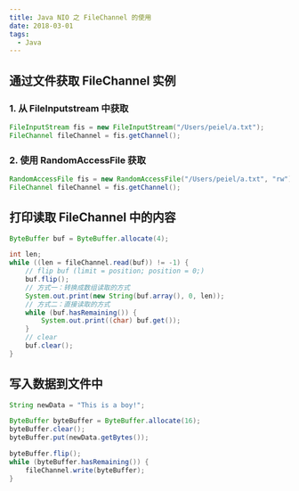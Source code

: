 ```yaml
---
title: Java NIO 之 FileChannel 的使用
date: 2018-03-01
tags:
  - Java
---
```


## 通过文件获取 FileChannel 实例

### 1. 从 FileInputstream 中获取

  ```java
  FileInputStream fis = new FileInputStream("/Users/peiel/a.txt");
  FileChannel fileChannel = fis.getChannel();
```

### 2. 使用 RandomAccessFile 获取

  ```java
  RandomAccessFile fis = new RandomAccessFile("/Users/peiel/a.txt", "rw");
  FileChannel fileChannel = fis.getChannel();
```

## 打印读取 FileChannel 中的内容

 ```java
 ByteBuffer buf = ByteBuffer.allocate(4);
 
 int len;
 while ((len = fileChannel.read(buf)) != -1) {
     // flip buf (limit = position; position = 0;)
     buf.flip();
     // 方式一：转换成数组读取的方式
     System.out.print(new String(buf.array(), 0, len));
     // 方式二：直接读取的方式
     while (buf.hasRemaining()) {
         System.out.print((char) buf.get());
     }
     // clear    
     buf.clear();
 }
```

## 写入数据到文件中

 ```java
 String newData = "This is a boy!";
 
 ByteBuffer byteBuffer = ByteBuffer.allocate(16);
 byteBuffer.clear();
 byteBuffer.put(newData.getBytes());
 
 byteBuffer.flip();
 while (byteBuffer.hasRemaining()) {
     fileChannel.write(byteBuffer);
 }
```

